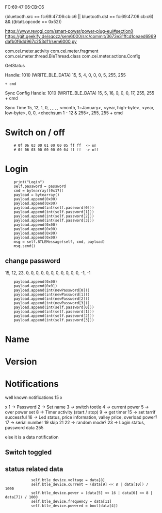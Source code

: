 FC:69:47:06:CB:C6

(bluetooth.src == fc:69:47:06:cb:c6 || bluetooth.dst == fc:69:47:06:cb:c6) && ((btatt.opcode == 0x52))

https://www.revogi.com/smart-power/power-plug-eu/#section0
https://git.geekify.de/sqozz/sem6000/src/commit/3673e31ffcd1ceaed6969dafb0f6dd967c253d11/sem6000.py


com.cei.meter.activity
com.cei.meter.fragment
com.cei.meter.thread.BleThread.class
com.cei.meter.actions.Config


GetStatus

Handle: 1010 (WRITE_BLE_DATA)
15, 5, 4, 0, 0, 0, 5, 255, 255

    + cmd

Sync Config
Handle: 1010 (WRITE_BLE_DATA)
15, 5, 16, 0, 0, 0, 17, 255, 255
    + cmd

Sync Time
15, 12, 1, 0, <seconds>, <minute>, <hour>, <day of month>, <month, 1=January>, <year, high-byte>, <year, low-byte>, 0, 0, <chechsum 1 - 12 & 255>, 255, 255
    + cmd
 
# Switch on / off
        # 0f 06 03 00 01 00 00 05 ff ff  -> on
        # 0f 06 03 00 00 00 00 04 ff ff  -> off

# Login
        print("Login")
        self.password = password
        cmd = bytearray([0x17])
        payload = bytearray()
        payload.append(0x00)
        payload.append(0x00)
        payload.append(int(self.password[0]))
        payload.append(int(self.password[1]))
        payload.append(int(self.password[2]))
        payload.append(int(self.password[3]))
        payload.append(0x00)
        payload.append(0x00)
        payload.append(0x00)
        payload.append(0x00)
        msg = self.BTLEMessage(self, cmd, payload)
        msg.send()

## change password

15, 12, 23, 0, 0, 0, 0, 0, 0, 0, 0, 0, 0, 0, -1, -1



        payload.append(0x00)
        payload.append(0x01)
        payload.append(int(newPassword[0]))
        payload.append(int(newPassword[1]))
        payload.append(int(newPassword[2]))
        payload.append(int(newPassword[3]))
        payload.append(int(self.password[0]))
        payload.append(int(self.password[1]))
        payload.append(int(self.password[2]))
        payload.append(int(self.password[3]))


# Name


# Version




# Notifications 

well known notifications
15 x

x
1 -> Password
2 -> Set name
3 -> switch tootle
4 -> current power 
5 -> over power set
8 -> Timer activity (start / stop)
9 -> get timer
15 -> set tarrif successful
16 -> Led status, price information, valley price, overload power?
17 -> serial number
19 skip
21 
22 -> random mode?
23 -> Login status, password data
255

else it is a data notification



## Switch toggled


## status related data
                self.btle_device.voltage = data[8]
                self.btle_device.current = (data[9] << 8 | data[10]) / 1000
                self.btle_device.power = (data[5] << 16 | data[6] << 8 | data[7]) / 1000
                self.btle_device.frequency = data[11]
                self.btle_device.powered = bool(data[4])
